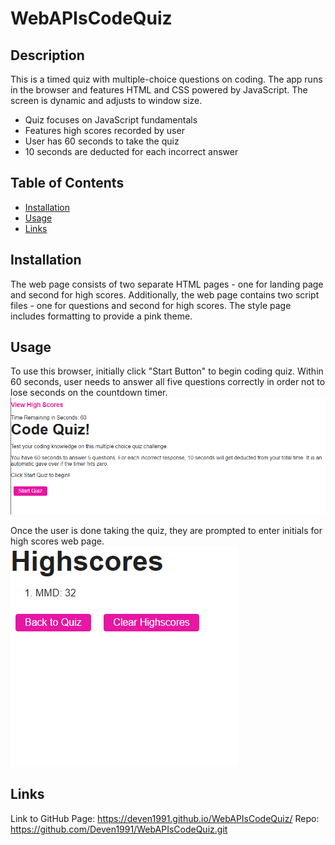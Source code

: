 # WebAPIsCodeQuiz

## Description

This is a timed quiz with multiple-choice questions on coding. The app runs in the browser and features HTML and CSS powered by JavaScript. The screen is dynamic and adjusts to window size.

- Quiz focuses on JavaScript fundamentals
- Features high scores recorded by user
- User has 60 seconds to take the quiz
- 10 seconds are deducted for each incorrect answer

## Table of Contents 

- [Installation](#installation)
- [Usage](#usage)
- [Links](#Links)

## Installation

The web page consists of two separate HTML pages - one for landing page and second for high scores. Additionally, the web page contains two script files - one for questions and second for high scores. The style page includes formatting to provide a pink theme.

## Usage

To use this browser, initially click "Start Button" to begin coding quiz. Within 60 seconds, user needs to answer all five questions correctly in order not to lose seconds on the countdown timer.
    ![alt text](assets/images/landingpage.png)


Once the user is done taking the quiz, they are prompted to enter initials for high scores web page.
    ![alt text](assets/images/highscores.png)


## Links

Link to GitHub Page: https://deven1991.github.io/WebAPIsCodeQuiz/
Repo: https://github.com/Deven1991/WebAPIsCodeQuiz.git
